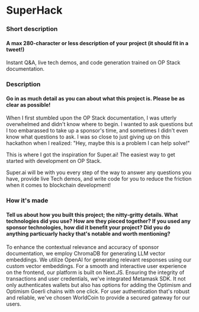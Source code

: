 # SuperHack

### Short description
#### A max 280-character or less description of your project (it should fit in a tweet!)
Instant Q&A, live tech demos, and code generation trained on OP Stack documentation.

### Description
#### Go in as much detail as you can about what this project is. Please be as clear as possible!

When I first stumbled upon the OP Stack documentation, I was utterly overwhelmed and didn't know where to begin. I wanted to ask questions but I too embarassed to take up a sponsor's time, and sometimes I didn't even know what questions to ask. I was so close to just giving up on this hackathon when I realized: "Hey, maybe this is a problem I can help solve!" 

This is where I got the inspiration for Super.ai! The easiest way to get started with development on OP Stack.

Super.ai will be with you every step of the way to answer any questions you have, provide live Tech demos, and write code for you to reduce the friction when it comes to blockchain development!

### How it's made
#### Tell us about how you built this project; the nitty-gritty details. What technologies did you use? How are they pieced together? If you used any sponsor technologies, how did it benefit your project? Did you do anything particuarly hacky that's notable and worth mentioning?
To enhance the contextual relevance and accuracy of sponsor documentation, we employ ChromaDB for generating LLM vector embeddings.
We utilize OpenAI for generating relevant responses using our custom vector embeddings.
For a smooth and interactive user experience on the frontend, our platform is built on Next.JS.
Ensuring the integrity of transactions and user credentials, we've integrated Metamask SDK. It not only authenticates wallets but also has options for adding the Optimism and Optimism Goerli chains with one click.
For user authentication that's robust and reliable, we've chosen WorldCoin to provide a secured gateway for our users.